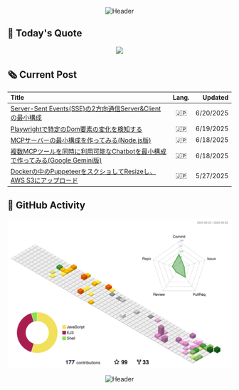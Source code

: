 <div align="center">

![Header](https://capsule-render.vercel.app/api?type=waving&height=150&color=gradient&reversal=false&section=header)

</div>

## 💬 **Today's Quote**
<div align="center">
  <img src="https://quotes-github-readme.vercel.app/api?type=horizontal&theme=transparent" />
</div>

## 🗞️ **Current Post**

<div align="center">

<!-- INDEX:LEN:5 -->
<!-- INDEX:START -->
| Title                                                                                                          | Lang. |   Updated |
| :------------------------------------------------------------------------------------------------------------- | :---: | --------: |
| [Server-Sent Events(SSE)の2方向通信Server&Clientの最小構成](https://qiita.com/jerrywdlee/items/028d7a15fa07b7044886)     |  🇯🇵 | 6/20/2025 |
| [Playwrightで特定のDom要素の変化を検知する](https://qiita.com/jerrywdlee/items/a5480150f59764be619c)                         |  🇯🇵 | 6/19/2025 |
| [MCPサーバーの最小構成を作ってみる(Node.js版)](https://qiita.com/jerrywdlee/items/d20de494f47091babf7e)                        |  🇯🇵 | 6/18/2025 |
| [複数MCPツールを同時に利用可能なChatbotを最小構成で作ってみる(Google Gemini版)](https://qiita.com/jerrywdlee/items/ceca3b3a942d61e5b387) |  🇯🇵 | 6/18/2025 |
| [Dockerの中のPuppeteerをスクショしてResizeし、AWS S3にアップロード](https://qiita.com/jerrywdlee/items/aaecbdc464787a2edba0)      |  🇯🇵 | 5/27/2025 |
<!-- INDEX:END -->

</div>

## 🌱 **GitHub Activity**

<div align="center">

![profile-season-animate.svg](./profile-3d-contrib/profile-season-animate.svg)

</div>

<div align="center">

![Header](https://capsule-render.vercel.app/api?type=waving&height=150&color=gradient&reversal=false&section=footer)

</div>
<!--

## Note
- [Capsule-Render](https://capsule-render.vercel.app/)
- [PiyushSuthar/github-readme-quotes](https://github.com/PiyushSuthar/github-readme-quotes)
- [yoshi389111/github-profile-3d-contrib](https://github.com/yoshi389111/github-profile-3d-contrib/tree/main)

-->
